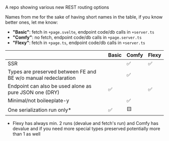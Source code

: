 A repo showing various new REST routing options

Names from me for the sake of having short names in the table, if you know better ones, let me know:

- **"Basic"**: fetch in `+page.svelte`, endpoint code/db calls in `+server.ts`
- **"Comfy"**: no fetch, endpoint code/db calls in `+page.server.ts`
- **"Flexy"**: fetch in `+page.ts`, endpoint code/db calls in `+server.ts`

|                                                                | Basic | Comfy | Flexy |
| -------------------------------------------------------------- | ----- | ----- | ----- |
| SSR                                                            |       | ✅    | ✅    |
| Types are preserved between FE and BE w/o manual redeclaration |       | ✅    |       |
| Endpoint can also be used alone as pure JSON one (DRY)         | ✅    |       | ✅    |
| Minimal/not boileeplate-y                                      |       | ✅    |       |
| One serialization run only\*                                   | ✅    | 🟨    |       |

- Flexy has always min. 2 runs (devalue and fetch's run) and Comfy has devalue and if you need more special types preserved potentially more than 1 as well
